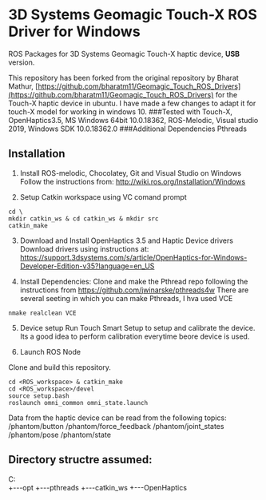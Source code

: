 3D Systems Geomagic Touch-X ROS Driver for Windows
============

ROS Packages for 3D Systems Geomagic Touch-X haptic device, **USB** version.

This repository has been forked from the original repository by Bharat Mathur, [https://github.com/bharatm11/Geomagic_Touch_ROS_Drivers](https://github.com/bharatm11/Geomagic_Touch_ROS_Drivers) for the Touch-X haptic device in ubuntu. I have made a few changes to adapt it for touch-X model for working in windows 10. 
###Tested with
Touch-X, OpenHaptics3.5, MS Windows 64bit 10.0.18362, ROS-Melodic, Visual studio 2019, Windows SDK 10.0.18362.0
###Additional Dependencies
Pthreads
## Installation

1. Install ROS-melodic, Chocolatey, Git and Visual Studio on Windows
Follow the instructions from:
http://wiki.ros.org/Installation/Windows

2. Setup Catkin workspace using VC comand prompt
```
cd \
mkdir catkin_ws & cd catkin_ws & mkdir src
catkin_make
```

3. Download and Install OpenHaptics 3.5 and Haptic Device drivers
Download drivers using instructions at: 
https://support.3dsystems.com/s/article/OpenHaptics-for-Windows-Developer-Edition-v35?language=en_US

4. Install Dependencies: 
Clone and make the Pthread repo following the instructions from 
https://github.com/jwinarske/pthreads4w
There are several seeting in which you can make Pthreads, I hva used VCE
```
nmake realclean VCE
```

5. Device setup
Run Touch Smart Setup to setup and calibrate the device. Its a good idea to perform calibration everytime beore device is used.


8. Launch ROS Node

Clone and build this repository.
```
cd <ROS_workspace> & catkin_make
cd <ROS_workspace>/devel
source setup.bash
roslaunch omni_common omni_state.launch 
```

Data from the haptic device can be read from the following topics:
  /phantom/button
  /phantom/force_feedback
  /phantom/joint_states
  /phantom/pose
  /phantom/state 

## Directory structre assumed:
C:\
+---opt
+---pthreads
+---catkin_ws
+---OpenHaptics
